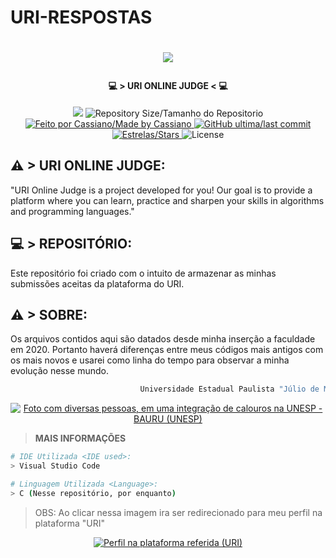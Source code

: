 # URI-RESPOSTAS
<h1 align="center">
<p align="center">
<a href="uri"><img src="https://imgur.com/5NwUUpc.png"/></a>
</p>
</h1>

<h4 align="center"> 
	 💻 > URI ONLINE JUDGE < 💻
</h4>
<p align="center">	
<a href="https://www.codacy.com/manual/kszinhu/URI-RESPOSTAS?utm_source=github.com&amp;utm_medium=referral&amp;utm_content=kszinhu/URI-RESPOSTAS&amp;utm_campaign=Badge_Grade"><img src="https://app.codacy.com/project/badge/Grade/c17a80507814479ca108a20d32323de1"/></a>
  <img alt="Repository Size/Tamanho do Repositorio" src="https://img.shields.io/github/repo-size/kszinhu/URI-RESPOSTAS">
	
  <a href="https://www.linkedin.com/in/cassiano-rodrigues-28bb8b16a/">
    <img alt="Feito por Cassiano/Made by Cassiano" src="https://img.shields.io/badge/made%20by-Kszinhu-%2304D361">
  </a>
  
  <a href="https://github.com/kszinhu/URI-RESPOSTAS/commits/master">
    <img alt="GitHub ultima/last commit" src="https://img.shields.io/github/last-commit/kszinhu/URI-RESPOSTAS"> 
  </a>

   <a href="https://github.com/kszinhu/URI-RESPOSTAS/stargazers">
    <img alt="Estrelas/Stars" src="https://img.shields.io/packagist/stars/kszinhu/URI-RESPOSTAS">
  </a>
  <img alt="License" src="https://img.shields.io/github/license/kszinhu/URI-RESPOSTAS">
</p>

## ⚠ > URI ONLINE JUDGE:

"URI Online Judge is a project developed for you! Our goal is to provide a platform where you can learn, practice and sharpen your skills in algorithms and programming languages."

## 💻 > REPOSITÓRIO:

Este repositório foi criado com o intuito de armazenar as minhas submissões aceitas da plataforma do URI.

## ⚠ > SOBRE:

Os arquivos contidos aqui são datados desde minha inserção a faculdade em 2020. Portanto haverá diferenças entre meus códigos mais antigos com os mais novos e usarei como linha do tempo para observar a minha evolução nesse mundo.
```bash
                             Universidade Estadual Paulista "Júlio de Mesquita Filho" - Bauru
```
<p align="center">
<a href="https://www.linkedin.com/in/cassiano-rodrigues-28bb8b16a/">
    <img alt="Foto com diversas pessoas, em uma integração de calouros na UNESP - BAURU (UNESP)" src="https://imgur.com/lUV2ebT.png">
  </a>
</p>

> **MAIS INFORMAÇÕES**
```bash
# IDE Utilizada <IDE used>:
> Visual Studio Code

# Linguagem Utilizada <Language>:
> C (Nesse repositório, por enquanto)
```
> OBS: Ao clicar nessa imagem ira ser redirecionado para meu perfil na plataforma "URI"
<p align="center">
<a href="https://www.urionlinejudge.com.br/judge/pt/profile/433154">
    <img alt="Perfil na plataforma referida (URI)" src="https://imgur.com/ALN2qSI.png">
  </a>
</p>

